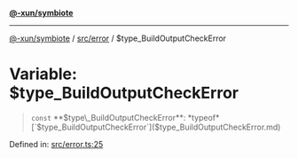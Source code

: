 [**@-xun/symbiote**](../../../README.md)

***

[@-xun/symbiote](../../../README.md) / [src/error](../README.md) / $type\_BuildOutputCheckError

# Variable: $type\_BuildOutputCheckError

> `const` **$type\_BuildOutputCheckError**: *typeof* [`$type_BuildOutputCheckError`]($type_BuildOutputCheckError.md)

Defined in: [src/error.ts:25](https://github.com/Xunnamius/symbiote/blob/a116b07afe112308bfdfdf94cf09246be76165ef/src/error.ts#L25)
